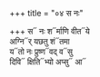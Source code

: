 +++
title = "०४ स नः"

+++
स᳓ नः श᳓र्माणि वीत᳓ये  
अग्नि᳓र् यछतु शं᳓तमा  
य᳓तो नः प्रुष्ण᳓वद् व᳓सु  
दिवि᳓ क्षिति᳓भ्यो अप्सु᳓ आ᳓